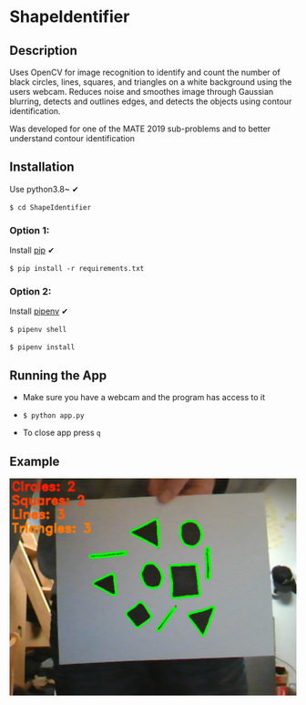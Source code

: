 # ShapeIdentifier

## Description
Uses OpenCV for image recognition to identify and count the number of black circles, lines, squares, and triangles on a white background using the users webcam. Reduces noise and smoothes image through Gaussian blurring, detects and outlines edges, and detects the objects using contour identification.

Was developed for one of the MATE 2019 sub-problems and to better understand contour identification 

## Installation

Use python3.8~ ✔

`$ cd ShapeIdentifier`

### Option 1:

Install [pip](https://pip.pypa.io/en/stable/installing/) ✔

`$ pip install -r requirements.txt`

### Option 2:

Install [pipenv](https://github.com/pypa/pipenv) ✔

`$ pipenv shell`

`$ pipenv install`

## Running the App

- Make sure you have a webcam and the program has access to it

- `$ python app.py`

- To close app press `q`

## Example

<img src="./src/images/ShapeIdentifier.png">
